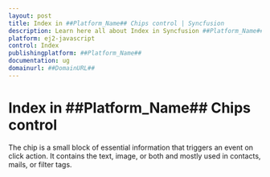 ```yaml
---
layout: post
title: Index in ##Platform_Name## Chips control | Syncfusion
description: Learn here all about Index in Syncfusion ##Platform_Name## Chips control of Syncfusion Essential JS 2 and more.
platform: ej2-javascript
control: Index 
publishingplatform: ##Platform_Name##
documentation: ug
domainurl: ##DomainURL##
---
```


# Index in ##Platform_Name## Chips control

The chip is a small block of essential information that triggers an event on click action. It contains the text, image, or both and mostly used in contacts, mails, or filter tags.
